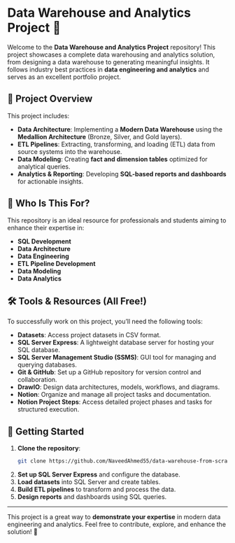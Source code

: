 # Data Warehouse and Analytics Project 🚀

Welcome to the **Data Warehouse and Analytics Project** repository! This project showcases a complete data warehousing and analytics solution, from designing a data warehouse to generating meaningful insights. It follows industry best practices in **data engineering and analytics** and serves as an excellent portfolio project.

## 📖 Project Overview
This project includes:

- **Data Architecture**: Implementing a **Modern Data Warehouse** using the **Medallion Architecture** (Bronze, Silver, and Gold layers).
- **ETL Pipelines**: Extracting, transforming, and loading (ETL) data from source systems into the warehouse.
- **Data Modeling**: Creating **fact and dimension tables** optimized for analytical queries.
- **Analytics & Reporting**: Developing **SQL-based reports and dashboards** for actionable insights.

## 🎯 Who Is This For?
This repository is an ideal resource for professionals and students aiming to enhance their expertise in:

- **SQL Development**
- **Data Architecture**
- **Data Engineering**
- **ETL Pipeline Development**
- **Data Modeling**
- **Data Analytics**

## 🛠️ Tools & Resources (All Free!)
To successfully work on this project, you’ll need the following tools:

- **Datasets**: Access project datasets in CSV format.
- **SQL Server Express**: A lightweight database server for hosting your SQL database.
- **SQL Server Management Studio (SSMS)**: GUI tool for managing and querying databases.
- **Git & GitHub**: Set up a GitHub repository for version control and collaboration.
- **DrawIO**: Design data architectures, models, workflows, and diagrams.
- **Notion**: Organize and manage all project tasks and documentation.
- **Notion Project Steps**: Access detailed project phases and tasks for structured execution.

## 📌 Getting Started
1. **Clone the repository**:
   ```sh
   git clone https://github.com/NaveedAhmed55/data-warehouse-from-scratch
   ```
2. **Set up SQL Server Express** and configure the database.
3. **Load datasets** into SQL Server and create tables.
4. **Build ETL pipelines** to transform and process the data.
5. **Design reports** and dashboards using SQL queries.

---

This project is a great way to **demonstrate your expertise** in modern data engineering and analytics. Feel free to contribute, explore, and enhance the solution! 🚀
